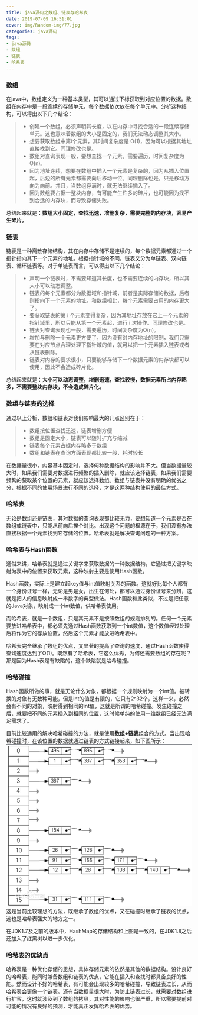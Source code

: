 ```yaml
---
title: java源码之数组、链表与哈希表
date: 2019-07-09 16:51:01
cover: img/Random-img/77.jpg
categories: java源码
tags:
- java源码
- 数组
- 链表
- 哈希表
---
```


### 数组

在java中，数组定义为一种基本类型，其可以通过下标获取到对应位置的数据。数组在内存中是一段连续的存储单元，每个数据依次放在每个单元中。分析这种结构，可以得出以下几个结论：
> - 创建一个数组，必须声明其长度，以在内存中寻找合适的一段连续存储单元。这也意味着数组的大小是固定的，我们无法动态调整其大小。
> - 想要获取数组中第i个元素，其时间复杂度是 O(1)，因为可以根据其地址直接找到它。同理修改也是。
> - 数组对查询表现一般，要想查找一个元素，需要遍历，时间复杂度为O(n)。
> - 因为地址连续，想要在数组中插入一个元素是复杂的，因为从插入位置起，后边的所有元素都需要向后移动一位。同理删除也是，只是移动方向为向前。并且，当数组存满时，就无法继续插入了。
> - 因为数组要占据一整块内存，有可能产生许多的碎片，也可能因为找不到合适的内存块，而导致存储失败。

总结起来就是：**数组大小固定，查找迅速，增删复杂，需要完整的内存块，容易产生碎片。**

### 链表

链表是一种离散存储结构，其在内存中存储不是连续的，每个数据元素都通过一个指针指向其下一个元素的地址。根据指针域的不同，链表又分为单链表、双向链表、循环链表等。对于单链表而言，可以得出以下几个结论：
> - 声明一个链表时，不需要知道其长度，也不需要连续的内存块，所以其大小可以动态调整。
> - 链表的每个元素都分为数据域和指针域，前者是实际存储的数据，后者则指向下一个元素的地址。和数组相比，每个元素需要占用的内存更大了。
> - 要获取链表的第 i 个元素变得复杂，因为其地址存放在它上一个元素的指针域里，所以只能从第一个元素起，进行 i 次操作。同理修改也是。
> - 链表对查询表现也一般，需要遍历，时间复杂度为O(n)。
> - 增加与删除一个元素更方便了，因为没有对内存地址的限制，我们只需要在对应节点合理处理下指针域的值，就可以把一个元素插入链表或者从链表删除。
> - 链表对内存的要求很小，只要能够存储下一个数据元素的内存块都可以使用，因此不会造成碎片化。

总结起来就是：**大小可以动态调整，增删迅速，查找较慢，数据元素所占内存略多，不需要整块内存块，不会造成碎片化。**

### 数组与链表的选择

通过以上分析，数组和链表对我们影响最大的几点区别在于：
> - 数组按位置查找迅速，链表增删方便
> - 数组是固定大小，链表可以随时扩充与缩减
> - 链表每个元素占据内存略多于数组
> - 数组和链表在查询方面表现都比较一般，耗时较长

在数据量很小，内容基本固定时，选择何种数据结构的影响并不大。但当数据量较大时，如果我们需要对数据进行频繁的插入删除，就应该选择链表，如果我们需要频繁的获取某个位置的元素，就应该选择数组。数组与链表并没有明确的优劣之分，根据不同的使用场景进行不同的选择，才是这两种结构使用的最佳方式。

### 哈希表

无论是数组还是链表，其对数据的查询表现都比较无力，要想知道一个元素是否在数组或链表中，只能从前向后挨个对比。出现这个问题的根源在于，我们没有办法直接根据一个元素找到它存储的位置。哈希表就是解决查询问题的一种方案。

### 哈希表与Hash函数

通俗来讲，哈希表就是通过关键字来获取数据的一种数据结构，它通过把关键字映射为表中的位置来获取元素，这种映射主要是使用Hash函数。

Hash函数，实际上是建立起key值与int值映射关系的函数。这就好比每个人都有一个身份证号一样，无论是男是女，出生在何处，都可以通过身份证号来分辨，这就是把人的信息映射成一串数字的典型做法。Hash函数和此类似，不过是把任意的Java对象，映射成一个int数值，供哈希表使用。

而哈希表，就是一个数组，只是其元素不是按照数组的规则排列的。任何一个元素要放进哈希表中，都必须先通过Hash函数获取到一个int数值，这个数值经过处理后将作为它的存放位置，然后这个元素才能放进哈希表中。

哈希表完全继承了数组的优点，又显著的提高了查询的速度，通过Hash函数使得查询速度达到了O(1)。既然有了哈希表，它这么优秀，为何还需要数组的存在呢？那是因为Hash表是有缺陷的，这个缺陷就是哈希碰撞。

### 哈希碰撞

Hash函数所做的事，就是无论什么对象，都根据一个规则映射为一个int值。被转换的对象有无数种可能，但是int的值是有限的，它只有2^32个，这样一来，必然会有不同的对象，映射得到相同的int值，这就是所谓的哈希碰撞。发生碰撞之后，就要把不同的元素插入到相同的位置，这时候单纯的使用一维数组已经无法满足需求了。

目前比较通用的解决哈希碰撞的方法，就是使用**数组+链表**组合的方式。当出现哈希碰撞时，在该位置的数据就通过链表的方式链接起来，如下图所示：
![数组+链表](/img/post-img/19-7-9-1.png)
这是当前比较理想的方法，既继承了数组的优点，又在碰撞时继承了链表的优点，这也是哈希表强大的地方之一。

在JDK1.7及之前的版本中，HashMap的存储结构和上图是一致的，在JDK1.8之后还加入了红黑树以进一步优化。

### 哈希表的优缺点

哈希表是一种优化存储的思想，具体存储元素的依然是其他的数据结构。设计良好的哈希表，能同时兼备数组和链表的优点，它能在插入和查找时都具备良好的性能。然而设计不好的哈希表，有可能会出现较多的哈希碰撞，导致链表过长，从而哈希表会更像一个链表。还有当数据量很大时，为防止链表过长，就需要对数组进行扩容，这时就涉及到了数组的拷贝，其对性能的影响也很严重，所以需要提前对可能的情况有良好的预测，才能真正发挥哈希表的优势。


